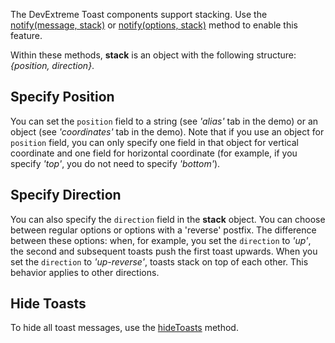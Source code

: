 The DevExtreme Toast components support stacking. Use the [notify(message, stack)]() or [notify(options, stack)]() method to enable this feature.

Within these methods, **stack** is an object with the following structure: *{position, direction}*.

## Specify Position

You can set the `position` field to a string (see *'alias'* tab in the demo) or an object (see *'coordinates'* tab in the demo). Note that if you use an object for `position` field, you can only specify one field in that object for vertical coordinate and one field for horizontal coordinate (for example, if you specify *'top'*, you do not need to specify *'bottom'*).

## Specify Direction

You can also specify the `direction` field in the **stack** object. You can choose between regular options or options with a 'reverse' postfix. The difference between these options: when, for example, you set the `direction` to *'up'*, the second and subsequent toasts push the first toast upwards. When you set the `direction` to *'up-reverse'*, toasts stack on top of each other. This behavior applies to other directions.

## Hide Toasts

To hide all toast messages, use the [hideToasts]() method.